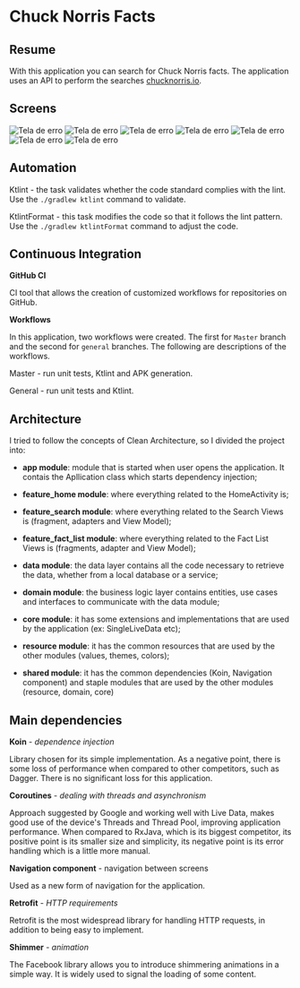# Chuck Norris Facts


## Resume 
With this application you can search for Chuck Norris facts. The application uses an API to perform the searches [chucknorris.io]( https://chucknorris.io/).

## Screens 
 ![Tela de erro](/pictures/welcome_screen.png)
 ![Tela de erro](/pictures/shimmer_fact_list_screen.png)
 ![Tela de erro](/pictures/fact_list_screen.png)
 ![Tela de erro](/pictures/shimmer_search_screen.png)
 ![Tela de erro](/pictures/search_screen.png)
 ![Tela de erro](/pictures/empty_error_screen.png)
 ![Tela de erro](/pictures/error_screen.png)

## Automation
Ktlint - the task validates whether the code standard complies with the lint. Use the `./gradlew ktlint` command to validate.

KtlintFormat - this task modifies the code so that it follows the lint pattern. Use the `./gradlew ktlintFormat` command to adjust the code.

## Continuous Integration
**GitHub CI**

CI tool that allows the creation of customized workflows for repositories on GitHub.

**Workflows**

In this application, two workflows were created. The first for `Master` branch and the second for `general` branches. The following are descriptions of the workflows.

Master - run unit tests, Ktlint and APK generation.

General - run unit tests and Ktlint.

## Architecture
I tried to follow the concepts of Clean Architecture, so I divided the project into:

* **app module**: module that is started when user opens the application. It contais the Apllication class which starts dependency injection;

* **feature_home module**: where everything related to the HomeActivity is;

* **feature_search module**: where everything related to the Search Views is (fragment, adapters and View Model);

* **feature_fact_list module**: where everything related to the Fact List Views is (fragments, adapter and View Model);

* **data module**: the data layer contains all the code necessary to retrieve the data, whether from a local database or a service;

* **domain module**: the business logic layer contains entities, use cases and interfaces to communicate with the data module;

* **core module**: it has some extensions and implementations that are used by the application (ex: SingleLiveData etc);

* **resource module**: it has the common resources that are used by the other modules (values, themes, colors);

* **shared module**: it has the common dependencies (Koin, Navigation component) and staple modules that are used by the other modules (resource, domain, core)

## Main dependencies
**Koin** - _dependence injection_
 <p> Library chosen for its simple implementation. As a negative point, there is some loss of performance when compared to other competitors, such as Dagger. There is no significant loss for this application. </p>

**Coroutines** - _dealing with threads and asynchronism_
 <p> Approach suggested by Google and working well with Live Data, makes good use of the device's Threads and Thread Pool, improving application performance. When compared to RxJava, which is its biggest competitor, its positive point is its smaller size and simplicity, its negative point is its error handling which is a little more manual. </p>
 
**Navigation component** - navigation between screens
<p> Used as a new form of navigation for the application. <p>

**Retrofit** - _HTTP requirements_
 <p> Retrofit is the most widespread library for handling HTTP requests, in addition to being easy to implement. </p>
 
 **Shimmer** - _animation_
 <p> The Facebook library allows you to introduce shimmering animations in a simple way. It is widely used to signal the loading of some content. </p>
 
